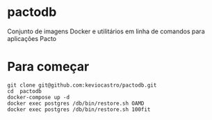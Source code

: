 # pactodb
Conjunto de imagens Docker e utilitários em linha de comandos para aplicações Pacto

# Para começar

```console
git clone git@github.com:keviocastro/pactodb.git
cd  pactodb
docker-compose up -d
docker exec postgres /db/bin/restore.sh OAMD
docker exec postgres /db/bin/restore.sh 100fit
```
